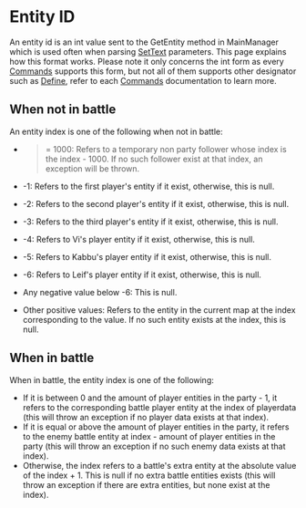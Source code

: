 # Entity ID

An entity id is an int value sent to the GetEntity method in MainManager which is used often when parsing [SetText](../SetText.md) parameters. This page explains how this format works. Please note it only concerns the int form as every [Commands](Commands.md) supports this form, but not all of them supports other designator such as [Define](Individual%20commands/Define.md), refer to each [Commands](Commands.md) documentation to learn more.

## When not in battle

An entity index is one of the following when not in battle:

* 
   > 
   > = 1000: Refers to a temporary non party follower whose index is the index - 1000. If no such follower exist at that index, an exception will be thrown.

* -1: Refers to the first player's entity if it exist, otherwise, this is null.
* -2: Refers to the second player's entity if it exist, otherwise,  this is null.
* -3: Refers to the third player's entity if it exist, otherwise,  this is null.
* -4: Refers to Vi's player entity if it exist, otherwise,  this is null.
* -5: Refers to Kabbu's player entity if it exist, otherwise,  this is null.
* -6: Refers to Leif's player entity if it exist, otherwise,  this is null.
* Any negative value below -6: This is null.
* Other positive values: Refers to the entity in the current map at the index corresponding to the value. If no such entity exists at the index, this is null.

## When in battle

When in battle, the entity index is one of the following:

* If it is between 0 and the amount of player entities in the party - 1, it refers to the corresponding battle player entity at the index of playerdata (this will throw an exception if no player data exists at that index).
* If it is equal or above the amount of player entities in the party, it refers to the enemy battle entity at index - amount of player entities in the party (this will throw an exception if no such enemy data exists at that index).
* Otherwise, the index refers to a battle's extra entity at the absolute value of the index + 1. This is null if no extra battle entities exists (this will throw an exception if there are extra entities, but none exist at the index).
